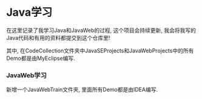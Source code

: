 # Java学习 
在这里记录了我学习Java和JavaWeb的过程, 这个项目会持续更新, 我会将我写的Java代码和有用的资料都提交到这个仓库里!

其中, 在CodeCollection文件夹中JavaSEProjects和JavaWebProjects中的所有Demo都是由MyEclipse编写.
<br>
### JavaWeb学习
新增一个JavaWebTrain文件夹, 里面所有Demo都是由IDEA编写.
